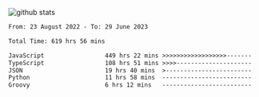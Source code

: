 
![github stats](https://github-readme-stats.vercel.app/api?username=realmahd1&show_icons=true&theme=codeSTACKr&hide_rank=true&count_private=true)

<!--START_SECTION:waka-->

```txt
From: 23 August 2022 - To: 29 June 2023

Total Time: 619 hrs 56 mins

JavaScript                 449 hrs 22 mins >>>>>>>>>>>>>>>>>>-------   72.49 %
TypeScript                 108 hrs 51 mins >>>>---------------------   17.56 %
JSON                       19 hrs 40 mins  >------------------------   03.17 %
Python                     11 hrs 58 mins  -------------------------   01.93 %
Groovy                     6 hrs 12 mins   -------------------------   01.00 %
```

<!--END_SECTION:waka-->
